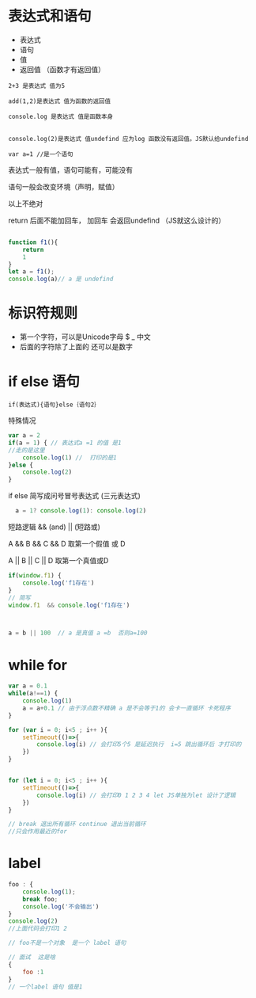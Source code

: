 # 表达式和语句

* 表达式
* 语句
* 值
* 返回值 （函数才有返回值）

```
2+3 是表达式 值为5

add(1,2)是表达式 值为函数的返回值

console.log 是表达式 值是函数本身


console.log(2)是表达式 值undefind 应为log 函数没有返回值。JS默认给undefind

```

`var a=1 //是一个语句`





表达式一般有值，语句可能有，可能没有

语句一般会改变环境（声明，赋值）

以上不绝对



return 后面不能加回车，  加回车 会返回undefind （JS就这么设计的）

```javascript

function f1(){
    return 
    1
}
let a = f1(); 
console.log(a)// a 是 undefind 

```

# 标识符规则

* 第一个字符，可以是Unicode字母 $ _ 中文
* 后面的字符除了上面的  还可以是数字

# if else 语句

```
if(表达式){语句}else｛语句2｝
```

特殊情况

```javascript
var a = 2 
if(a = 1) { // 表达式a =1 的值 是1 
//走的是这里
    console.log(1) //  打印的是1 
}else {
    console.log(2)
}

```

if else 简写成问号冒号表达式 (三元表达式)

```javascript
  a = 1? console.log(1): console.log(2)  
```

短路逻辑 && (and)  || (短路或)

A && B && C && D 取第一个假值 或 D

A || B || C || D 取第一个真值或D 

```javascript
if(window.f1) {
    console.log('f1存在')
}
// 简写
window.f1  && console.log('f1存在')



a = b || 100  // a 是真值 a =b  否则a=100
```

# while for 

```javascript
var a = 0.1 
while(a!==1) {
    console.log(1)
    a = a+0.1 // 由于浮点数不精确 a 是不会等于1的 会卡一直循环 卡死程序
}

for (var i = 0; i<5 ; i++ ){
    setTimeout(()=>{
        console.log(i) // 会打印5个5 是延迟执行  i=5 跳出循环后 才打印的 
    })
}


for (let i = 0; i<5 ; i++ ){
    setTimeout(()=>{
        console.log(i) // 会打印0 1 2 3 4 let JS单独为let 设计了逻辑
    })
}

// break 退出所有循环 continue 退出当前循环
//只会作用最近的for 

```

# label

```javascript
foo : {
    console.log(1);
    break foo;
    console.log('不会输出')
}
console.log(2)
//上面代码会打印1 2

// foo不是一个对象  是一个 label 语句 

// 面试  这是啥
{
    foo :1 
}
// 一个label 语句 值是1
```


